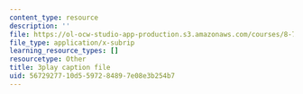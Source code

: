 ```yaml
---
content_type: resource
description: ''
file: https://ol-ocw-studio-app-production.s3.amazonaws.com/courses/8-701-introduction-to-nuclear-and-particle-physics-fall-2020/5672927710d5597284897e08e3b254b7_8-HU6SwL9jo.vtt
file_type: application/x-subrip
learning_resource_types: []
resourcetype: Other
title: 3play caption file
uid: 56729277-10d5-5972-8489-7e08e3b254b7
---
```

